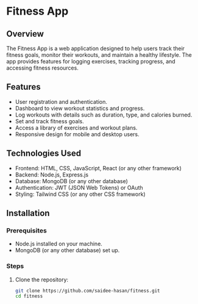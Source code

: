 # Fitness App

## Overview
The Fitness App is a web application designed to help users track their fitness goals, monitor their workouts, and maintain a healthy lifestyle. The app provides features for logging exercises, tracking progress, and accessing fitness resources.

## Features
- User registration and authentication.
- Dashboard to view workout statistics and progress.
- Log workouts with details such as duration, type, and calories burned.
- Set and track fitness goals.
- Access a library of exercises and workout plans.
- Responsive design for mobile and desktop users.

## Technologies Used
- Frontend: HTML, CSS, JavaScript, React (or any other framework)
- Backend: Node.js, Express.js
- Database: MongoDB (or any other database)
- Authentication: JWT (JSON Web Tokens) or OAuth
- Styling: Tailwind CSS (or any other CSS framework)

## Installation

### Prerequisites
- Node.js installed on your machine.
- MongoDB (or any other database) set up.

### Steps
1. Clone the repository:
   ```bash
   git clone https://github.com/saidee-hasan/fitness.git
   cd fitness
